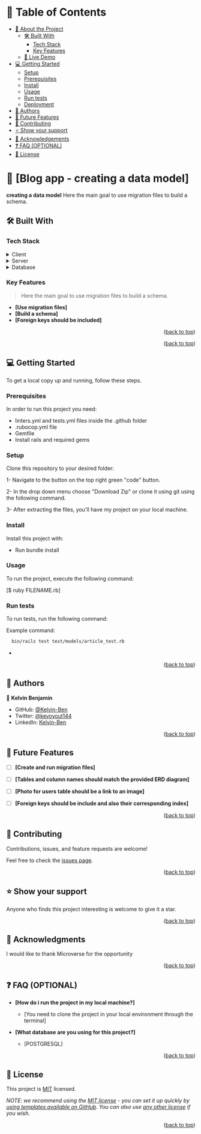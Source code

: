 <!-- TABLE OF CONTENTS -->

# 📗 Table of Contents

- [📖 About the Project](#about-project)
  - [🛠 Built With](#built-with)
    - [Tech Stack](#tech-stack)
    - [Key Features](#key-features)
  - [🚀 Live Demo](#live-demo)
- [💻 Getting Started](#getting-started)
  - [Setup](#setup)
  - [Prerequisites](#prerequisites)
  - [Install](#install)
  - [Usage](#usage)
  - [Run tests](#run-tests)
  - [Deployment](#triangular_flag_on_post-deployment)
- [👥 Authors](#authors)
- [🔭 Future Features](#future-features)
- [🤝 Contributing](#contributing)
- [⭐️ Show your support](#support)
- [🙏 Acknowledgements](#acknowledgements)
- [❓ FAQ (OPTIONAL)](#faq)
- [📝 License](#license)

<!-- PROJECT DESCRIPTION -->

# 📖 [Blog app - creating a data model] <a name="about-project"></a>


**creating a data model** Here the main goal to use migration files to build a schema.

## 🛠 Built With <a name="built-with"></a>

### Tech Stack <a name="tech-stack"></a>


<details>
  <summary>Client</summary>
  <ul>
    <li><a href="https://reactjs.org/">Ruby</a></li>
  </ul>
</details>

<details>
  <summary>Server</summary>
  <ul>
    <li><a href="https://expressjs.com/">Ruby on Rails</a></li>
  </ul>
</details>

<details>
<summary>Database</summary>
  <ul>
    <li><a href="https://www.postgresql.org/">PostgreSQL</a></li>
  </ul>
</details>

<!-- Features -->

### Key Features <a name="key-features"></a>

> Here the main goal to use migration files to build a schema.

- **[Use migration files]**
- **[Build a schema]**
- **[Foreign keys should be included]**

<p align="right">(<a href="#readme-top">back to top</a>)</p>



<p align="right">(<a href="#readme-top">back to top</a>)</p>

<!-- GETTING STARTED -->

## 💻 Getting Started <a name="getting-started"></a>

To get a local copy up and running, follow these steps.

### Prerequisites

In order to run this project you need:

  - linters.yml and tests.yml files inside the .github folder
  - .rubocop.yml file
  - Gemfile 
  - Install rails and required gems 



### Setup

Clone this repository to your desired folder:

1- Navigate to the button on the top right green "code" button.

2- In the drop down menu choose "Download Zip" or clone it using git using the following command.

3- After extracting the files, you'll have my project on your local machine.

### Install

Install this project with:

- Run bundle install

### Usage

To run the project, execute the following command:

[$ ruby FILENAME.rb]

### Run tests

To run tests, run the following command:


Example command:

```sh
  bin/rails test test/models/article_test.rb
```
-

<p align="right">(<a href="#readme-top">back to top</a>)</p>

<!-- AUTHORS -->

## 👥 Authors <a name="authors"></a>

👤 **Kelvin Benjamin**

- GitHub: [@Kelvin-Ben](https://github.com/Kelvin-Ben)
- Twitter: [@kevoyout144](https://twitter.com/kevoyout144)
- LinkedIn: [Kelvin-Ben](https://www.linkedin.com/in/kelvin-ben-323043173/)



<p align="right">(<a href="#readme-top">back to top</a>)</p>

<!-- FUTURE FEATURES -->

## 🔭 Future Features <a name="future-features"></a>


- [ ] **[Create and run migration files]**
- [ ] **[Tables and column names should match the provided ERD diagram]**
- [ ] **[Photo for users table should be a link to an image]**
- [ ] **[Foreign keys should be include and also their corresponding index]**


<p align="right">(<a href="#readme-top">back to top</a>)</p>

<!-- CONTRIBUTING -->

## 🤝 Contributing <a name="contributing"></a>

Contributions, issues, and feature requests are welcome!

Feel free to check the [issues page](../../issues/).

<p align="right">(<a href="#readme-top">back to top</a>)</p>

<!-- SUPPORT -->

## ⭐️ Show your support <a name="support"></a>

Anyone who finds this project interesting is welcome to give it a star.

<p align="right">(<a href="#readme-top">back to top</a>)</p>

<!-- ACKNOWLEDGEMENTS -->

## 🙏 Acknowledgments <a name="acknowledgements"></a>

I would like to thank Microverse for the opportunity

<p align="right">(<a href="#readme-top">back to top</a>)</p>

<!-- FAQ (optional) -->

## ❓ FAQ (OPTIONAL) <a name="faq"></a>


- **[How do i run the project in my local machine?]**

  - [You need to clone the project in your local environment through the terminal]

- **[What database are you using for this project?]**

  - [POSTGRESQL]

<p align="right">(<a href="#readme-top">back to top</a>)</p>

<!-- LICENSE -->

## 📝 License <a name="license"></a>

This project is [MIT](./LICENSE) licensed.

_NOTE: we recommend using the [MIT license](https://choosealicense.com/licenses/mit/) - you can set it up quickly by [using templates available on GitHub](https://docs.github.com/en/communities/setting-up-your-project-for-healthy-contributions/adding-a-license-to-a-repository). You can also use [any other license](https://choosealicense.com/licenses/) if you wish._

<p align="right">(<a href="#readme-top">back to top</a>)</p>
